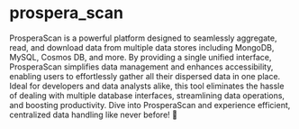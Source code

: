 # prospera_scan
 ProsperaScan is a powerful platform designed to seamlessly aggregate, read, and download data from multiple data stores including MongoDB, MySQL, Cosmos DB, and more. By providing a single unified interface, ProsperaScan simplifies data management and enhances accessibility, enabling users to effortlessly gather all their dispersed data in one place. Ideal for developers and data analysts alike, this tool eliminates the hassle of dealing with multiple database interfaces, streamlining data operations, and boosting productivity. Dive into ProsperaScan and experience efficient, centralized data handling like never before! 🚀
